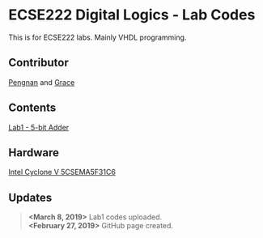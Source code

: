 # ECSE222 Digital Logics - Lab Codes  
This is for ECSE222 labs. Mainly VHDL programming.

## Contributor
[Pengnan](https://github.com/Catosine) and [Grace](https://github.com/schen136)

## Contents  
[Lab1 - 5-bit Adder](https://github.com/Catosine/ECSE222---VHDL/tree/master/Lab1)  

## Hardware
[Intel Cyclone V 5CSEMA5F31C6](https://www.intel.com/content/dam/www/programmable/us/en/pdfs/literature/hb/cyclone-v/cv_51001.pdf)

## Updates
> **<March 8, 2019>**  Lab1 codes uploaded.  
> **<February 27, 2019>** GitHub page created.
